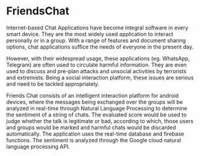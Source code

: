 # FriendsChat
Internet-based Chat Applications have become integral software in every smart device. They are the most widely used application to interact personally or in a group. With a range of features and document sharing options, chat applications suffice the needs of everyone in the present day.

However, with their widespread usage, these applications (eg. WhatsApp, Telegram) are often used to circulate harmful information. They are even used to discuss and pre-plan attacks and unsocial activities by terrorists and extremists. Being a social interaction platform, these issues are serious and need to be tackled appropriately.

Friends Chat consists of an intelligent interaction platform for android devices, where the messages being exchanged over the groups will be analyzed in real-time through Natural Language Processing to determine the sentiment of a string of chats. The evaluated score would be used to judge whether the talk is legitimate or bad, according to which, those users and groups would be marked and harmful chats would be discarded automatically. The application uses the real-time database and firebase functions. The sentiment is analyzed through the Google cloud natural language processing API.   
